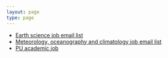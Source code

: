 ```yaml
---
layout: page
type: page
---
```


- [Earth science job email list](https://mailman.ucar.edu/pipermail/es_jobs_net)
- [Meteorology, oceanography and climatology job email list](https://maillists.reading.ac.uk/scripts/wa-READING.exe?A0=MET-JOBS)
- [PU academic job](https://puwebp.princeton.edu/AcadHire/apply/index.xhtml)
